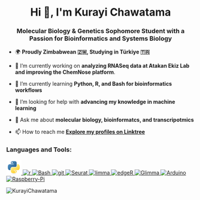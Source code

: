 <h1 align="center">Hi 👋, I'm Kurayi Chawatama</h1>
<h3 align="center">Molecular Biology & Genetics Sophomore Student with a Passion for Bioinformatics and Systems Biology</h3>

- 🌍 **Proudly Zimbabwean 🇿🇼, Studying in Türkiye 🇹🇷**
  
- 🔭 I’m currently working on **analyzing RNASeq data at Atakan Ekiz Lab and improving the ChemNose platform**.

- 🌱 I’m currently learning **Python, R, and Bash for bioinformatics workflows**

- 🤝 I’m looking for help with **advancing my knowledge in machine learning**

- 💬 Ask me about **molecular biology, bioinformatcs, and transcripotmics**

- 📫 How to reach me **[Explore my profiles on Linktree](https://linktr.ee/kurayi_chawatama)**




<h3 align="left">Languages and Tools:</h3>
<p align="left">  
<a href="https://www.python.org" target="_blank" rel="noreferrer"> 
<img src="https://raw.githubusercontent.com/devicons/devicon/master/icons/python/python-original.svg" alt="python" width="40" height="40"/> 
</a> 
<a href="https://www.r-project.org/" target="_blank" rel="noreferrer"> 
<img src="https://www.vectorlogo.zone/logos/r-project/r-project-icon.svg" alt="r" width="40" height="40"/> 
</a> 
<a href="/workspaces/KurayiChawatama/logos/Bash.png" target="_blank" rel="noreferrer"> 
<img src="/workspaces/KurayiChawatama/logos/Bash.png" alt="Bash" width="40" height="40"/> 
</a>
<a href="https://git-scm.com/" target="_blank" rel="noreferrer"> 
<img src="https://www.vectorlogo.zone/logos/git-scm/git-scm-icon.svg" alt="git" width="40" height="40"/> 
</a> 
<a href="/workspaces/KurayiChawatama/logos/Seurat.png" target="_blank" rel="noreferrer"> 
<img src="/workspaces/KurayiChawatama/logos/Seurat.png" alt="Seurat" width="40" height="40"/> 
</a>
<a href="/workspaces/KurayiChawatama/logos/limma.png" target="_blank" rel="noreferrer"> 
<img src="/workspaces/KurayiChawatama/logos/limma.png" alt="limma" width="40" height="40"/> 
</a>
<a href="/workspaces/KurayiChawatama/logos/edgeR.webp" target="_blank" rel="noreferrer"> 
<img src="/workspaces/KurayiChawatama/logos/edgeR.webp" alt="edgeR" width="40" height="40"/> 
</a>
<a href="/workspaces/KurayiChawatama/logos/Glimma.png" target="_blank" rel="noreferrer"> 
<img src="/workspaces/KurayiChawatama/logos/Glimma.png" alt="Glimma" width="40" height="40"/> 
</a>
<a href="/workspaces/KurayiChawatama/logos/Arduino.png" target="_blank" rel="noreferrer"> 
<img src="/workspaces/KurayiChawatama/logos/Arduino.png" alt="Arduino" width="40" height="40"/> 
</a>
<a href="/workspaces/KurayiChawatama/logos/raspberry-pi.svg" target="_blank" rel="noreferrer"> 
<img src="/workspaces/KurayiChawatama/logos/raspberry-pi.svg" alt="Raspberry-Pi" width="40" height="40"/> 
</a>
</p>

<p><img align="left" src="https://github-readme-stats.vercel.app/api/top-langs?username=KurayiChawatama&show_icons=true&locale=en&layout=compact" alt="KurayiChawatama" /></p>

